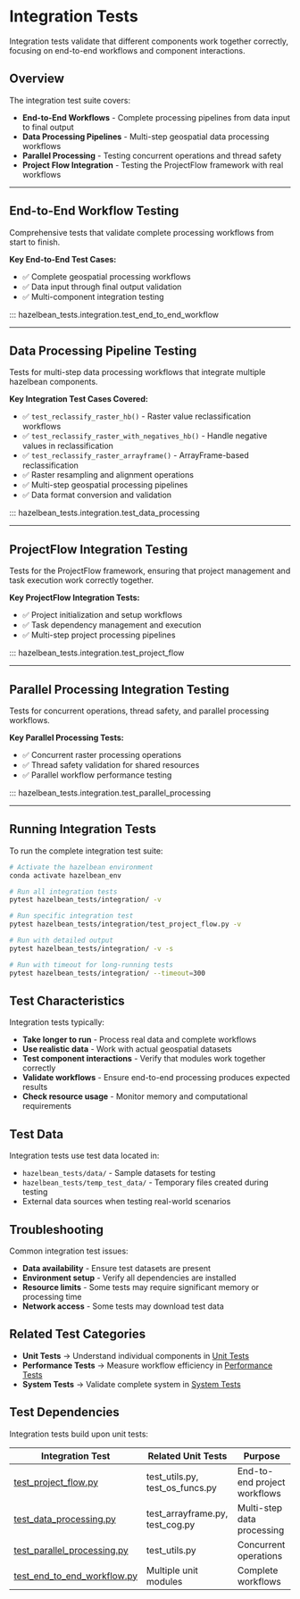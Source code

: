 # Integration Tests

Integration tests validate that different components work together correctly, focusing on end-to-end workflows and component interactions.

## Overview

The integration test suite covers:

- **End-to-End Workflows** - Complete processing pipelines from data input to final output
- **Data Processing Pipelines** - Multi-step geospatial data processing workflows
- **Parallel Processing** - Testing concurrent operations and thread safety
- **Project Flow Integration** - Testing the ProjectFlow framework with real workflows

---

## End-to-End Workflow Testing

Comprehensive tests that validate complete processing workflows from start to finish.

**Key End-to-End Test Cases:**
- ✅ Complete geospatial processing workflows
- ✅ Data input through final output validation
- ✅ Multi-component integration testing

::: hazelbean_tests.integration.test_end_to_end_workflow

---

## Data Processing Pipeline Testing

Tests for multi-step data processing workflows that integrate multiple hazelbean components.

**Key Integration Test Cases Covered:**
- ✅ `test_reclassify_raster_hb()` - Raster value reclassification workflows
- ✅ `test_reclassify_raster_with_negatives_hb()` - Handle negative values in reclassification
- ✅ `test_reclassify_raster_arrayframe()` - ArrayFrame-based reclassification
- ✅ Raster resampling and alignment operations
- ✅ Multi-step geospatial processing pipelines
- ✅ Data format conversion and validation

::: hazelbean_tests.integration.test_data_processing

---

## ProjectFlow Integration Testing

Tests for the ProjectFlow framework, ensuring that project management and task execution work correctly together.

**Key ProjectFlow Integration Tests:**
- ✅ Project initialization and setup workflows
- ✅ Task dependency management and execution
- ✅ Multi-step project processing pipelines

::: hazelbean_tests.integration.test_project_flow

---

## Parallel Processing Integration Testing

Tests for concurrent operations, thread safety, and parallel processing workflows.

**Key Parallel Processing Tests:**
- ✅ Concurrent raster processing operations
- ✅ Thread safety validation for shared resources
- ✅ Parallel workflow performance testing

::: hazelbean_tests.integration.test_parallel_processing

---

## Running Integration Tests

To run the complete integration test suite:

```bash
# Activate the hazelbean environment
conda activate hazelbean_env

# Run all integration tests
pytest hazelbean_tests/integration/ -v

# Run specific integration test
pytest hazelbean_tests/integration/test_project_flow.py -v

# Run with detailed output
pytest hazelbean_tests/integration/ -v -s

# Run with timeout for long-running tests
pytest hazelbean_tests/integration/ --timeout=300
```

## Test Characteristics

Integration tests typically:

- **Take longer to run** - Process real data and complete workflows
- **Use realistic data** - Work with actual geospatial datasets
- **Test component interactions** - Verify that modules work together correctly
- **Validate workflows** - Ensure end-to-end processing produces expected results
- **Check resource usage** - Monitor memory and computational requirements

## Test Data

Integration tests use test data located in:

- `hazelbean_tests/data/` - Sample datasets for testing
- `hazelbean_tests/temp_test_data/` - Temporary files created during testing
- External data sources when testing real-world scenarios

## Troubleshooting

Common integration test issues:

- **Data availability** - Ensure test datasets are present
- **Environment setup** - Verify all dependencies are installed
- **Resource limits** - Some tests may require significant memory or processing time
- **Network access** - Some tests may download test data

## Related Test Categories

- **Unit Tests** → Understand individual components in [Unit Tests](unit.md)
- **Performance Tests** → Measure workflow efficiency in [Performance Tests](performance.md)
- **System Tests** → Validate complete system in [System Tests](system.md)

## Test Dependencies

Integration tests build upon unit tests:

| Integration Test | Related Unit Tests | Purpose |
|------------------|-------------------|---------|
| [test_project_flow.py](integration.md#projectflow-integration-testing) | test_utils.py, test_os_funcs.py | End-to-end project workflows |
| [test_data_processing.py](integration.md#data-processing-pipeline-testing) | test_arrayframe.py, test_cog.py | Multi-step data processing |
| [test_parallel_processing.py](integration.md#parallel-processing-integration-testing) | test_utils.py | Concurrent operations |
| [test_end_to_end_workflow.py](integration.md#end-to-end-workflow-testing) | Multiple unit modules | Complete workflows |
